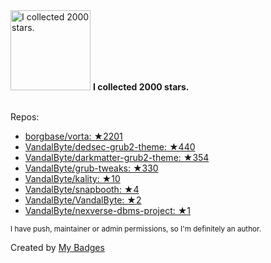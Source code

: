 <img src="https://my-badges.github.io/my-badges/stars-2000.png" alt="I collected 2000 stars." title="I collected 2000 stars." width="128">
<strong>I collected 2000 stars.</strong>
<br><br>

Repos:

* <a href="https://github.com/borgbase/vorta">borgbase/vorta: ★2201</a>
* <a href="https://github.com/VandalByte/dedsec-grub2-theme">VandalByte/dedsec-grub2-theme: ★440</a>
* <a href="https://github.com/VandalByte/darkmatter-grub2-theme">VandalByte/darkmatter-grub2-theme: ★354</a>
* <a href="https://github.com/VandalByte/grub-tweaks">VandalByte/grub-tweaks: ★330</a>
* <a href="https://github.com/VandalByte/kality">VandalByte/kality: ★10</a>
* <a href="https://github.com/VandalByte/snapbooth">VandalByte/snapbooth: ★4</a>
* <a href="https://github.com/VandalByte/VandalByte">VandalByte/VandalByte: ★2</a>
* <a href="https://github.com/VandalByte/nexverse-dbms-project">VandalByte/nexverse-dbms-project: ★1</a>

<sup>I have push, maintainer or admin permissions, so I'm definitely an author.<sup>



Created by <a href="https://github.com/my-badges/my-badges">My Badges</a>